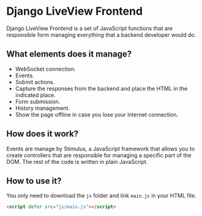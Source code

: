 # Django LiveView Frontend

Django LiveView Frontend is a set of JavaScript functions that are responsible form managing everything that a backend developer would do.

## What elements does it manage?

- WebSocket connection.
- Events.
- Submit actions.
- Capture the responses from the backend and place the HTML in the indicated place.
- Form submission.
- History management.
- Show the page offline in case you lose your internet connection.

## How does it work?

Events are manage by Stimulus, a JavaScript framework that allows you to create controllers that are responsible for managing a specific part of the DOM. The rest of the code is written in plain JavaScript.

## How to use it?

You only need to download the `js` folder and link `main.js` in your HTML file.

```html
<script defer src="js/main.js"></script>
```
